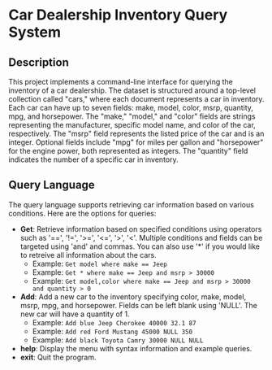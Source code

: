 # Car Dealership Inventory Query System

## Description
This project implements a command-line interface for querying the inventory of a car dealership. The dataset is structured around a top-level collection called "cars," 
where each document represents a car in inventory. Each car can have up to seven fields: make, model, color, msrp, quantity, mpg, and horsepower. The "make," "model," 
and "color" fields are strings representing the manufacturer, specific model name, and color of the car, respectively. The "msrp" field represents the listed price of 
the car and is an integer. Optional fields include "mpg" for miles per gallon and "horsepower" for the engine power, both represented as integers. The "quantity" field 
indicates the number of a specific car in inventory.

## Query Language
The query language supports retrieving car information based on various conditions. Here are the options for queries:
- **Get**: Retrieve information based on specified conditions using operators such as '==', '!=', '>=', '<=', '>', '<'. Multiple conditions and fields can be targeted
  using 'and' and commas. You can also use '*' if you would like to retreive all information about the cars.
    - Example: `Get model where make == Jeep`
    - Example: `Get * where make == Jeep and msrp > 30000`
    - Example: `Get model,color where make == Jeep and msrp > 30000 and quantity > 0`
- **Add**: Add a new car to the inventory specifying color, make, model, msrp, mpg, and horsepower. Fields can be left blank using 'NULL'. The new car will have a quantity of 1.
    - Example: `Add blue Jeep Cherokee 40000 32.1 87`
    - Example: `Add red Ford Mustang 45000 NULL 350`
    - Example: `Add black Toyota Camry 30000 NULL NULL`
- **help**: Display the menu with syntax information and example queries.
- **exit**: Quit the program.
